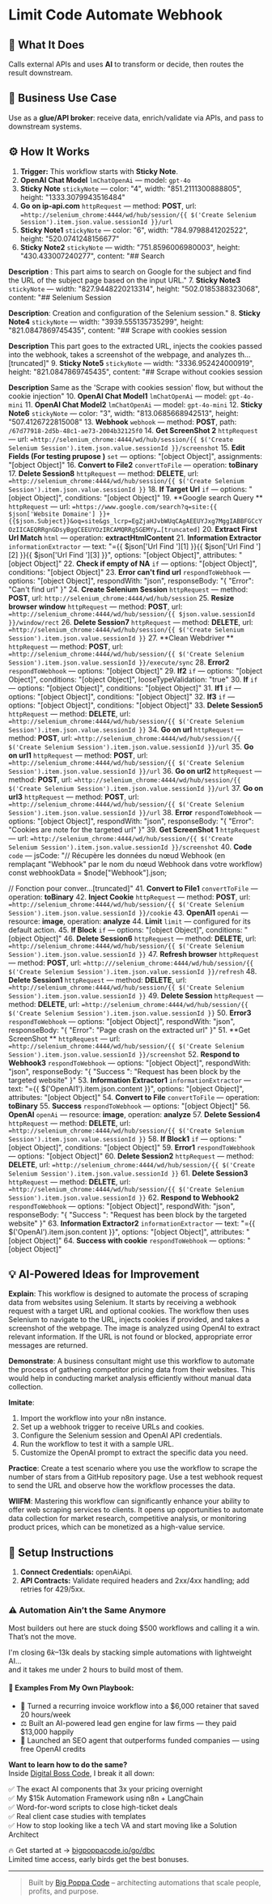 # Limit Code Automate Webhook
  ## 🚀 What It Does
  Calls external APIs and uses **AI** to transform or decide, then routes the result downstream.
  
  ## 💼 Business Use Case
  Use as a **glue/API broker**: receive data, enrich/validate via APIs, and pass to downstream systems.
  
  ## ⚙️ How It Works
  1. **Trigger:** This workflow starts with **Sticky Note**.
  2. **OpenAI Chat Model** `lmChatOpenAi` — model: `gpt-4o`
3. **Sticky Note** `stickyNote` — color: "4", width: "851.2111300888805", height: "1333.3079943516484"
4. **Go on ip-api.com** `httpRequest` — method: **POST**, url: `=http://selenium_chrome:4444/wd/hub/session/{{ $('Create Selenium Session').item.json.value.sessionId }}/url`
5. **Sticky Note1** `stickyNote` — color: "6", width: "784.9798841202522", height: "520.0741248156677"
6. **Sticky Note2** `stickyNote` — width: "751.8596006980003", height: "430.433007240277", content: "## Search

**Description** :
This part aims to search on Google for the subject and find the URL of the subject page based on the input URL."
7. **Sticky Note3** `stickyNote` — width: "827.9448220213314", height: "502.0185388323068", content: "## Selenium Session

**Description**:
Creation and configuration of the Selenium session."
8. **Sticky Note4** `stickyNote` — width: "3939.555135735299", height: "821.0847869745435", content: "## Scrape with cookies session

**Description**
This part goes to the extracted URL, injects the cookies passed into the webhook, takes a screenshot of the webpage, and analyzes th…[truncated]"
9. **Sticky Note5** `stickyNote` — width: "3336.952424000919", height: "821.0847869745435", content: "## Scrape without cookies session

**Description**
Same as the 'Scrape with cookies session' flow, but without the cookie injection"
10. **OpenAI Chat Model1** `lmChatOpenAi` — model: `gpt-4o-mini`
11. **OpenAI Chat Model2** `lmChatOpenAi` — model: `gpt-4o-mini`
12. **Sticky Note6** `stickyNote` — color: "3", width: "813.0685668942513", height: "507.4126722815008"
13. **Webhook** `webhook` — method: **POST**, path: `/67d77918-2d5b-48c1-ae73-2004b32125f0`
14. **Get ScreenShot 2** `httpRequest` — url: `=http://selenium_chrome:4444/wd/hub/session/{{ $('Create Selenium Session').item.json.value.sessionId }}/screenshot`
15. **Edit Fields (For testing prupose )** `set` — options: "[object Object]", assignments: "[object Object]"
16. **Convert to File2** `convertToFile` — operation: **toBinary**
17. **Delete Session8** `httpRequest` — method: **DELETE**, url: `=http://selenium_chrome:4444/wd/hub/session/{{ $('Create Selenium Session').item.json.value.sessionId }}`
18. **If Target Url** `if` — options: "[object Object]", conditions: "[object Object]"
19. **Google search Query ** `httpRequest` — url: `=https://www.google.com/search?q=site:{{ $json['Website Domaine'] }}+{{$json.Subject}}&oq=site&gs_lcrp=EgZjaHJvbWUqCAgAEEUYJxg7MggIABBFGCcYOzIICAEQRRgnGDsyBggCEEUYOzIRCAMQRRg5GEMYy…[truncated]`
20. **Extract First Url Match** `html` — operation: **extractHtmlContent**
21. **Information Extractor** `informationExtractor` — text: "={{ $json['Url Find '][1] }}{{ $json['Url Find '][2] }}{{ $json['Url Find '][3] }}", options: "[object Object]", attributes: "[object Object]"
22. **Check if empty of NA** `if` — options: "[object Object]", conditions: "[object Object]"
23. **Error can't find url** `respondToWebhook` — options: "[object Object]", respondWith: "json", responseBody: "{
  "Error": "Can't find url"
}"
24. **Create Selenium Session** `httpRequest` — method: **POST**, url: `http://selenium_chrome:4444/wd/hub/session`
25. **Resize browser window** `httpRequest` — method: **POST**, url: `=http://selenium_chrome:4444/wd/hub/session/{{ $json.value.sessionId }}/window/rect`
26. **Delete Session7** `httpRequest` — method: **DELETE**, url: `=http://selenium_chrome:4444/wd/hub/session/{{ $('Create Selenium Session').item.json.value.sessionId }}`
27. **Clean Webdriver ** `httpRequest` — method: **POST**, url: `=http://selenium_chrome:4444/wd/hub/session/{{ $('Create Selenium Session').item.json.value.sessionId }}/execute/sync`
28. **Error2** `respondToWebhook` — options: "[object Object]"
29. **If2** `if` — options: "[object Object]", conditions: "[object Object]", looseTypeValidation: "true"
30. **If** `if` — options: "[object Object]", conditions: "[object Object]"
31. **If1** `if` — options: "[object Object]", conditions: "[object Object]"
32. **If3** `if` — options: "[object Object]", conditions: "[object Object]"
33. **Delete Session5** `httpRequest` — method: **DELETE**, url: `=http://selenium_chrome:4444/wd/hub/session/{{ $('Create Selenium Session').item.json.value.sessionId }}`
34. **Go on url** `httpRequest` — method: **POST**, url: `=http://selenium_chrome:4444/wd/hub/session/{{ $('Create Selenium Session').item.json.value.sessionId }}/url`
35. **Go on url1** `httpRequest` — method: **POST**, url: `=http://selenium_chrome:4444/wd/hub/session/{{ $('Create Selenium Session').item.json.value.sessionId }}/url`
36. **Go on url2** `httpRequest` — method: **POST**, url: `=http://selenium_chrome:4444/wd/hub/session/{{ $('Create Selenium Session').item.json.value.sessionId }}/url`
37. **Go on url3** `httpRequest` — method: **POST**, url: `=http://selenium_chrome:4444/wd/hub/session/{{ $('Create Selenium Session').item.json.value.sessionId }}/url`
38. **Error** `respondToWebhook` — options: "[object Object]", respondWith: "json", responseBody: "{
  "Error": "Cookies are note for the targeted url"
}"
39. **Get ScreenShot 1** `httpRequest` — url: `=http://selenium_chrome:4444/wd/hub/session/{{ $('Create Selenium Session').item.json.value.sessionId }}/screenshot`
40. **Code** `code` — jsCode: "// Récupère les données du nœud Webhook (en remplaçant "Webhook" par le nom du nœud Webhook dans votre workflow)
const webhookData = $node["Webhook"].json;

// Fonction pour conver…[truncated]"
41. **Convert to File1** `convertToFile` — operation: **toBinary**
42. **Inject Cookie** `httpRequest` — method: **POST**, url: `=http://selenium_chrome:4444/wd/hub/session/{{ $('Create Selenium Session').item.json.value.sessionId }}/cookie`
43. **OpenAI1** `openAi` — resource: **image**, operation: **analyze**
44. **Limit** `limit` — configured for its default action.
45. **If Block** `if` — options: "[object Object]", conditions: "[object Object]"
46. **Delete Session6** `httpRequest` — method: **DELETE**, url: `=http://selenium_chrome:4444/wd/hub/session/{{ $('Create Selenium Session').item.json.value.sessionId }}`
47. **Refresh browser** `httpRequest` — method: **POST**, url: `=http:///selenium_chrome:4444/wd/hub/session/{{ $('Create Selenium Session').item.json.value.sessionId }}/refresh`
48. **Delete Session1** `httpRequest` — method: **DELETE**, url: `=http://selenium_chrome:4444/wd/hub/session/{{ $('Create Selenium Session').item.json.value.sessionId }}`
49. **Delete Session** `httpRequest` — method: **DELETE**, url: `=http://selenium_chrome:4444/wd/hub/session/{{ $('Create Selenium Session').item.json.value.sessionId }}`
50. **Error3** `respondToWebhook` — options: "[object Object]", respondWith: "json", responseBody: "{
  "Error": "Page crash on the extracted url"
}"
51. **Get ScreenShot ** `httpRequest` — url: `=http://selenium_chrome:4444/wd/hub/session/{{ $('Create Selenium Session').item.json.value.sessionId }}/screenshot`
52. **Respond to Webhook3** `respondToWebhook` — options: "[object Object]", respondWith: "json", responseBody: "{
  "Success ": "Request has been block by the targeted website"
}"
53. **Information Extractor1** `informationExtractor` — text: "={{ $('OpenAI1').item.json.content }}", options: "[object Object]", attributes: "[object Object]"
54. **Convert to File** `convertToFile` — operation: **toBinary**
55. **Success** `respondToWebhook` — options: "[object Object]"
56. **OpenAI** `openAi` — resource: **image**, operation: **analyze**
57. **Delete Session4** `httpRequest` — method: **DELETE**, url: `=http://selenium_chrome:4444/wd/hub/session/{{ $('Create Selenium Session').item.json.value.sessionId }}`
58. **If Block1** `if` — options: "[object Object]", conditions: "[object Object]"
59. **Error1** `respondToWebhook` — options: "[object Object]"
60. **Delete Session2** `httpRequest` — method: **DELETE**, url: `=http://selenium_chrome:4444/wd/hub/session/{{ $('Create Selenium Session').item.json.value.sessionId }}`
61. **Delete Session3** `httpRequest` — method: **DELETE**, url: `=http://selenium_chrome:4444/wd/hub/session/{{ $('Create Selenium Session').item.json.value.sessionId }}`
62. **Respond to Webhook2** `respondToWebhook` — options: "[object Object]", respondWith: "json", responseBody: "{
  "Success ": "Request has been block by the targeted website"
}"
63. **Information Extractor2** `informationExtractor` — text: "={{ $('OpenAI').item.json.content }}", options: "[object Object]", attributes: "[object Object]"
64. **Success with cookie** `respondToWebhook` — options: "[object Object]"
  
  ## 💡 AI-Powered Ideas for Improvement
  **Explain**: This workflow is designed to automate the process of scraping data from websites using Selenium. It starts by receiving a webhook request with a target URL and optional cookies. The workflow then uses Selenium to navigate to the URL, injects cookies if provided, and takes a screenshot of the webpage. The image is analyzed using OpenAI to extract relevant information. If the URL is not found or blocked, appropriate error messages are returned.

**Demonstrate**: A business consultant might use this workflow to automate the process of gathering competitor pricing data from their websites. This would help in conducting market analysis efficiently without manual data collection.

**Imitate**: 
1. Import the workflow into your n8n instance.
2. Set up a webhook trigger to receive URLs and cookies.
3. Configure the Selenium session and OpenAI API credentials.
4. Run the workflow to test it with a sample URL.
5. Customize the OpenAI prompt to extract the specific data you need.

**Practice**: Create a test scenario where you use the workflow to scrape the number of stars from a GitHub repository page. Use a test webhook request to send the URL and observe how the workflow processes the data.

**WIIFM**: Mastering this workflow can significantly enhance your ability to offer web scraping services to clients. It opens up opportunities to automate data collection for market research, competitive analysis, or monitoring product prices, which can be monetized as a high-value service.
  
  ## 🔧 Setup Instructions
  1. **Connect Credentials:** openAiApi.
2. **API Contracts:** Validate required headers and 2xx/4xx handling; add retries for 429/5xx.
  
### ⚠️ Automation Ain’t the Same Anymore

Most builders out here are stuck doing $500 workflows and calling it a win.  
That’s not the move.  

I'm closing $6k–$13k deals by stacking simple automations with lightweight AI...  
and it takes me under 2 hours to build most of them.

#### 🧠 Examples From My Own Playbook:
- 🔁 Turned a recurring invoice workflow into a $6,000 retainer that saved 20 hours/week  
- ⚖️ Built an AI-powered lead gen engine for law firms — they paid $13,000 happily  
- 🚀 Launched an SEO agent that outperforms funded companies — using free OpenAI credits  

**Want to learn how to do the same?**  
Inside [Digital Boss Code](https://bigpoppacode.io/go/dbc), I break it all down:

✅ The exact AI components that 3x your pricing overnight  
✅ My $15k Automation Framework using n8n + LangChain  
✅ Word-for-word scripts to close high-ticket deals  
✅ Real client case studies with templates  
✅ How to stop looking like a tech VA and start moving like a Solution Architect  

🔥 Get started at → [bigpoppacode.io/go/dbc](https://bigpoppacode.io/go/dbc)  
Limited time access, early birds get the best bonuses.

---
> Built by [Big Poppa Code](https://bigpoppacode.io) – architecting automations that scale people, profits, and purpose.
  